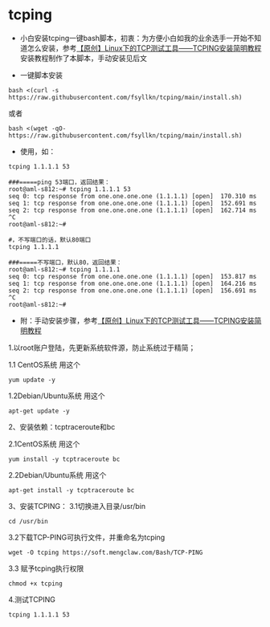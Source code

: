 # tcping
- 小白安装tcping一键bash脚本，初衷：为方便小白如我的业余选手一开始不知道怎么安装，参考[【原创】Linux下的TCP测试工具——TCPING安装简明教程](https://www.mengclaw.com/2018/06/03/184/)安装教程制作了本脚本，手动安装见后文

- 一键脚本安装
```
bash <(curl -s https://raw.githubusercontent.com/fsyllkn/tcping/main/install.sh)
```

或者

```
bash <(wget -qO- https://raw.githubusercontent.com/fsyllkn/tcping/main/install.sh)
```

- 使用，如：

```
tcping 1.1.1.1 53
```
```text文本
###=====ping 53端口，返回结果：
root@aml-s812:~# tcping 1.1.1.1 53
seq 0: tcp response from one.one.one.one (1.1.1.1) [open]  170.310 ms
seq 1: tcp response from one.one.one.one (1.1.1.1) [open]  152.691 ms
seq 2: tcp response from one.one.one.one (1.1.1.1) [open]  162.714 ms
^C
root@aml-s812:~# 
```

```
#，不写端口的话，默认80端口
tcping 1.1.1.1
```
```text文本
###=====不写端口，默认80，返回结果：
root@aml-s812:~# tcping 1.1.1.1
seq 0: tcp response from one.one.one.one (1.1.1.1) [open]  153.817 ms
seq 1: tcp response from one.one.one.one (1.1.1.1) [open]  164.216 ms
seq 2: tcp response from one.one.one.one (1.1.1.1) [open]  156.691 ms
^C
root@aml-s812:~# 
```
- 附：手动安装步骤，参考[【原创】Linux下的TCP测试工具——TCPING安装简明教程](https://www.mengclaw.com/2018/06/03/184/)

1.以root账户登陆，先更新系统软件源，防止系统过于精简；

1.1 CentOS系统 用这个
```
yum update -y
```
1.2Debian/Ubuntu系统 用这个
```
apt-get update -y
```
2、安装依赖：tcptraceroute和bc

2.1CentOS系统 用这个
```
yum install -y tcptraceroute bc
```
2.2Debian/Ubuntu系统 用这个
```
apt-get install -y tcptraceroute bc
```
3、安装TCPING：
3.1切换进入目录/usr/bin
```
cd /usr/bin
```
3.2下载TCP-PING可执行文件，并重命名为tcping
```
wget -O tcping https://soft.mengclaw.com/Bash/TCP-PING
```
3.3 赋予tcping执行权限
```
chmod +x tcping
```
4.测试TCPING
```
tcping 1.1.1.1 53
```






